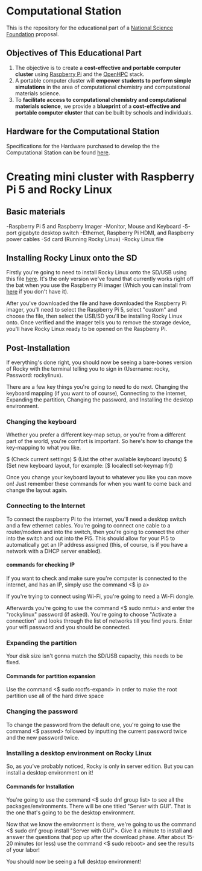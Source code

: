# Computational Station
This is the repository for the educational part of a [National Science Foundation](https://www.nsf.gov) proposal. 

## Objectives of This Educational Part
1. The objective is to create a **cost-effective and portable computer cluster** using [Raspberry Pi](https://www.raspberrypi.com) and the [OpenHPC](https://openhpc.community) stack.
2. A portable computer cluster will **empower students to perform simple simulations** in the area of computational chemistry and computational materials science.
3. To **facilitate access to computational chemistry and computational materials science**, we provide a **blueprint** of a **cost-effective and portable computer cluster** that can be built by schools and individuals.

## Hardware for the Computational Station 
Specifications for the Hardware purchased to develop the the Computational Station can be found [here](./Hardware.md).

# Creating mini cluster with Raspberry Pi 5 and Rocky Linux

## Basic materials 
-Raspberry Pi 5 and Raspberry Imager
-Monitor, Mouse and Keyboard
-5-port gigabyte desktop switch 
-Ethernet, Raspberry Pi HDMI, and Raspberry power cables
-Sd card (Running Rocky Linux)
-Rocky Linux file

## Installing Rocky Linux onto the SD
Firstly you're going to need to install Rocky Linux onto the SD/USB using this file [here](https://rockyrepos.gnulab.org/RockyRpi-sda.raw.xz). It's the only version we've found that currently works right off the bat when you use the Raspberry Pi imager (Which you can install from [here](https://www.raspberrypi.com/software/) if you don't have it).

After you've downloaded the file and have downloaded the Raspberry Pi imager, you'll need to select the Raspberry Pi 5, select "custom" and choose the file, then select the USB/SD you'll be installing Rocky Linux onto. Once verified and the imager tells you to remove the storage device, you'll have Rocky Linux ready to be opened on the Raspberry Pi.

## Post-Installation
If everything's done right, you should now be seeing a bare-bones version of Rocky with the terminal telling you to sign in (Username: rocky, Password: rockylinux).

There are a few key things you're going to need to do next. Changing the keyboard mapping (if you want to of course), Connecting to the internet, Expanding the partition, Changing the password, and Installing the desktop environment.

### Changing the keyboard
Whether you prefer a different key-map setup, or you're from a different part of the world, you're comfort is important. So here's how to change the key-mapping to what you like.


$ <localectl> (Check current settings)
$ <localectl list-keymaps> (List the other available keyboard layouts)
$ <localectl set-keymap> <keymap> (Set new keyboard layout, for example: [$ localectl set-keymap fr])

Once you change your keyboard layout to whatever you like you can move on! Just remember these commands for when you want to come back and change the layout again.


### Connecting to the Internet
To connect the raspberry Pi to the internet, you'll need a desktop switch and a few ethernet cables. You're going to connect one cable to a router/modem and into the switch, then you're going to connect the other into the switch and out into the Pi5. This should allow for your Pi5 to automatically get an IP address assigned (this, of course, is if you have a network with a DHCP server enabled).

#### commands for checking IP
If you want to check and make sure you're computer is connected to the internet, and has an IP, simply use the command <$ ip a>

If you're trying to connect using Wi-Fi, you're going to need a Wi-Fi dongle.

Afterwards you're going to use the command <$ sudo nmtui> and enter the "rockylinux" password (if asked). You're going to choose "Activate a connection" and looks through the list of networks till you find yours. Enter your wifi password and you should be connected.

### Expanding the partition
Your disk size isn't gonna match the SD/USB capacity, this needs to be fixed. 

#### Commands for partition expansion
Use the command <$ sudo rootfs-expand> in order to make the root partition use all of the hard drive space

### Changing the password
To change the password from the default one, you're going to use the command <$ passwd> followed by inputting the current password twice and the new password twice.

### Installing a desktop environment on Rocky Linux
So, as you've probably noticed, Rocky is only in server edition. But you can install a desktop environment on it!

#### Commands for Installation
You're going to use the command <$ sudo dnf group list> to see all the packages/environments. There will be one titled "Server with GUI". That is the one that's going to be the desktop environment. 

Now that we know the environment is there, we're going to us the command <$ sudo dnf group install "Server with GUI">. Give it a minute to install and answer the questions that pop up after the download phase. After about 15-20 minutes (or less) use the command <$ sudo reboot> and see the results of your labor!

You should now be seeing a full desktop environment!



